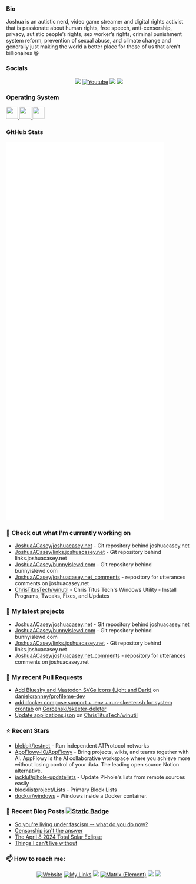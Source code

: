 ### Bio
Joshua is an autistic nerd, video game streamer and digital rights activist that is passionate about human rights, free speech, anti-censorship, privacy, autistic people’s rights, sex worker’s rights, criminal punishment system reform, prevention of sexual abuse, and climate change and generally just making the world a better place for those of us that aren't billionaires 😆

### Socials
<div align="center">

<a href="https://www.twitch.tv/JoshuaACasey"><img
src="https://img.shields.io/twitch/status/JoshuaACasey?logo=twitchsx&style=for-the-badge&color=0891b2&labelColor=9146FF&label=TWITCH+STATUS" /></a>
<a href="https://www.youtube.com/@JoshuaCasey"><img alt="Youtube" src="https://img.shields.io/badge/youtube-FF0000.svg?style=for-the-badge&logo=youtube&logoColor=white&labelColor=FF0000&color=FF0000" /></a>
<a href="https://bsky.app/profile/joshuacasey.net"><img src="https://img.shields.io/badge/Bluesky-0285FF.svg?style=for-the-badge&logo=Bluesky&logoColor=white" /></a>
<a href="https://social.dftba.xyz/@JoshuaACasey"><img src="https://img.shields.io/badge/Mastodon-6364FF.svg?style=for-the-badge&logo=Mastodon&logoColor=white" /></a>
</div>

### Operating System
<a href="https://winutil.christitus.com/userguide/microwin/" title="Windows 11 installed using MicroWin" target="_blank" rel="noreferrer"> <picture> <source media="(prefers-color-scheme: dark)" srcset="https://cdn.jsdelivr.net/gh/selfhst/icons/svg/microsoft-windows-light.svg" /> <source media="(prefers-color-scheme: light)" srcset="https://cdn.jsdelivr.net/gh/selfhst/icons/svg/microsoft-windows-dark.svg" /> <img src="https://cdn.jsdelivr.net/gh/selfhst/icons/svg/microsoft-windows.svg" width="32" height="32" /> </picture> </a>
<a href="https://cachyos.org" title="CachyOS with Gnome Desktop Environment" target="_blank" rel="noreferrer"> <picture> <source media="(prefers-color-scheme: dark)" srcset="https://cdn.jsdelivr.net/gh/selfhst/icons/svg/cachyos-light.svg" /> <source media="(prefers-color-scheme: light)" srcset="https://cdn.jsdelivr.net/gh/selfhst/icons/svg/cachyos-dark.svg" /> <img src="https://cdn.jsdelivr.net/gh/selfhst/icons/svg/cachyos.svg" width="32" height="32" /> </picture> </a>
<a href="https://www.debian.org/distrib/" title="Debian 12 for home server & Debian 13 for Windows Subsystem for Linux" target="_blank" rel="noreferrer"> <picture> <source media="(prefers-color-scheme: dark)" srcset="https://cdn.jsdelivr.net/gh/selfhst/icons/svg/debian-light.svg" /> <source media="(prefers-color-scheme: light)" srcset="https://cdn.jsdelivr.net/gh/selfhst/icons/svg/debian-dark.svg" /> <img src="https://cdn.jsdelivr.net/gh/selfhst/icons/svg/debian.svg" width="32" height="32" /> </picture> </a>

### GitHub Stats
<p align="left"><img src="/github-metrics.svg" alt="Metrics"></p>

### 👷 Check out what I'm currently working on

- [JoshuaACasey/joshuacasey.net](https://github.com/JoshuaACasey/joshuacasey.net) - Git repository behind joshuacasey.net
- [JoshuaACasey/links.joshuacasey.net](https://github.com/JoshuaACasey/links.joshuacasey.net) - Git repository behind links.joshuacasey.net
- [JoshuaACasey/bunnyislewd.com](https://github.com/JoshuaACasey/bunnyislewd.com) - Git repository behind bunnyislewd.com
- [JoshuaACasey/joshuacasey.net_comments](https://github.com/JoshuaACasey/joshuacasey.net_comments) - repository for utterances comments on joshuacasey.net
- [ChrisTitusTech/winutil](https://github.com/ChrisTitusTech/winutil) - Chris Titus Tech&#39;s Windows Utility - Install Programs, Tweaks, Fixes, and Updates

### 🌱 My latest projects

- [JoshuaACasey/joshuacasey.net](https://github.com/JoshuaACasey/joshuacasey.net) - Git repository behind joshuacasey.net
- [JoshuaACasey/bunnyislewd.com](https://github.com/JoshuaACasey/bunnyislewd.com) - Git repository behind bunnyislewd.com
- [JoshuaACasey/links.joshuacasey.net](https://github.com/JoshuaACasey/links.joshuacasey.net) - Git repository behind links.joshuacasey.net
- [JoshuaACasey/joshuacasey.net_comments](https://github.com/JoshuaACasey/joshuacasey.net_comments) - repository for utterances comments on joshuacasey.net

### 🔨 My recent Pull Requests

- [Add Bluesky and Mastodon SVGs icons (Light and Dark)](https://github.com/danielcranney/profileme-dev/pull/200) on [danielcranney/profileme-dev](https://github.com/danielcranney/profileme-dev)
- [add docker compose support &#43; .env &#43; run-skeeter.sh for system crontab](https://github.com/Gorcenski/skeeter-deleter/pull/12) on [Gorcenski/skeeter-deleter](https://github.com/Gorcenski/skeeter-deleter)
- [Update applications.json](https://github.com/ChrisTitusTech/winutil/pull/3405) on [ChrisTitusTech/winutil](https://github.com/ChrisTitusTech/winutil)

### ⭐ Recent Stars

- [blebbit/testnet](https://github.com/blebbit/testnet) - Run independent ATProtocol networks
- [AppFlowy-IO/AppFlowy](https://github.com/AppFlowy-IO/AppFlowy) - Bring projects, wikis, and teams together with AI. AppFlowy is the AI collaborative workspace where you achieve more without losing control of your data. The leading open source Notion alternative.
- [jacklul/pihole-updatelists](https://github.com/jacklul/pihole-updatelists) - Update Pi-hole&#39;s lists from remote sources easily
- [blocklistproject/Lists](https://github.com/blocklistproject/Lists) - Primary Block Lists
- [dockur/windows](https://github.com/dockur/windows) - Windows inside a Docker container.

### 📰 Recent Blog Posts <a href="https://joshuacasey.net/posts/index.xml"><img alt="Static Badge" src="https://img.shields.io/badge/rss-FFA500.svg?style=for-the-badge&logo=rss&logoColor=white&labelColor=FFA500&color=FFA500" /></a>

- [So you&#39;re living under fascism -- what do you do now?](https://joshuacasey.net/posts/2025/october/so-youre-living-under-fascism--what-do-you-do-now/)
- [Censorship isn&#39;t the answer](https://joshuacasey.net/posts/2025/july/censorship-isnt-the-answer/)
- [The April 8 2024 Total Solar Eclipse](https://joshuacasey.net/posts/2024/april/the-april-8-2024-total-solar-eclipse/)
- [Things I can&#39;t live without](https://joshuacasey.net/posts/2022/june/things-i-cant-live-without/)

### 📫 How to reach me:
<div align="center">
  <a href="https://joshuacasey.net"><img alt="Website" src="https://img.shields.io/badge/website-FF4088.svg?style=for-the-badge&logoColor=white&labelColor=FF4088&color=FF4088" /></a>
  <a href="https://links.joshuacasey.net"><img alt="My Links" src="https://img.shields.io/badge/links-FF4088.svg?style=for-the-badge&logoColor=white&labelColor=FF4088&color=FF4088" /></a>
  <a href="https://discord.gg/38JUvfDpMt"><img src="https://img.shields.io/badge/Discord-5865F2.svg?style=for-the-badge&logo=Discord&logoColor=white" /></a>
  <a href="https://matrix.to/#/@JoshuaCasey:matrix.org"><img alt="Matrix (Element)" src="https://img.shields.io/badge/matrix-000000?style=for-the-badge&logo=matrix&logoColor=white&labelColor=000000&color=000000" /></a>
  <a href="https://signal.me/#eu/pBm64iAenxD_oy1awnqwzFlJ_51Sc6eBzxabkrkur53LnpzjFbZLxp45YudATXT3"><img src="https://img.shields.io/badge/Signal-3B45FD.svg?style=for-the-badge&logo=Signal&logoColor=whit" /></a>
  <a href="mailto:joshua@joshuacasey.net"><img src="https://img.shields.io/badge/Business%20Email-6D4AFF.svg?style=for-the-badge&logo=Proton-Mail&logoColor=white" /></a>
</div>



